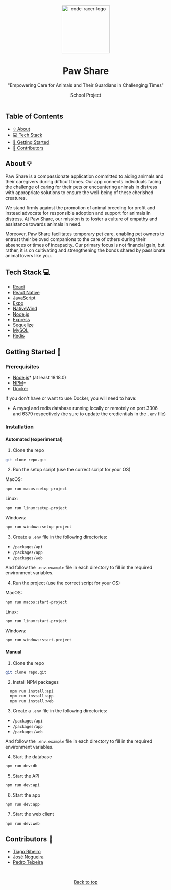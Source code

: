 <div align="center" id="top">
  <img src="https://dieselpunkcore.com/wp-content/uploads/2014/06/logo-placeholder.png" width="150" alt="code-racer-logo">
  <br/>
  <h1>Paw Share</h1>
  <p>"Empowering Care for Animals and Their Guardians in Challenging Times"</p>
 <span>School Project</span>
</div>
<br />

## Table of Contents

- [:bulb: About](#about)
- [:computer: Tech Stack](#tech-stack)
- [:rocket: Getting Started](#getting-started)
- [:memo: Contributors](#contributors)

<a id="about"></a>

## About :bulb:

Paw Share is a compassionate application committed to aiding animals and their caregivers during difficult times. Our app connects individuals facing the challenge of caring for their pets or encountering animals in distress with appropriate solutions to ensure the well-being of these cherished creatures.

We stand firmly against the promotion of animal breeding for profit and instead advocate for responsible adoption and support for animals in distress. At Paw Share, our mission is to foster a culture of empathy and assistance towards animals in need.

Moreover, Paw Share facilitates temporary pet care, enabling pet owners to entrust their beloved companions to the care of others during their absences or times of incapacity. Our primary focus is not financial gain, but rather, it is on cultivating and strengthening the bonds shared by passionate animal lovers like you.

<a id="tech-stack"></a>

## Tech Stack :computer:

- [React](https://reactjs.org/)
- [React Native](https://reactnative.dev/)
- [JavaScript](https://www.javascript.com/)
- [Expo](https://expo.io/)
- [NativeWind](https://www.nativewind.dev/)
- [Node.js](https://nodejs.org/en/)
- [Express](https://expressjs.com/)
- [Sequelize](https://sequelize.org/)
- [MySQL](https://www.mysql.com/)
- [Redis](https://redis.io/)

<a id="getting-started"></a>

## Getting Started :rocket:

### Prerequisites

- [Node.js](https://nodejs.org/en/)* (at least 18.18.0)
- [NPM](https://www.npmjs.com/)*
- [Docker](https://www.docker.com/)

If you don't have or want to use Docker, you will need to have:

- A mysql and redis database running locally or remotely on port 3306 and 6379 respectively (be sure to update the credientials in the `.env` file)

### Installation

#### Automated (experimental)

1. Clone the repo

```sh
git clone repo.git
```

2. Run the setup script (use the correct script for your OS)

MacOS:

```sh
npm run macos:setup-project
```

Linux:

```sh
npm run linux:setup-project
```

Windows:

```sh
npm run windows:setup-project
```

3. Create a `.env` file in the following directories:

- `/packages/api`
- `/packages/app`
- `/packages/web`

And follow the `.env.example` file in each directory to fill in the required environment variables.

4. Run the project (use the correct script for your OS)

MacOS:

```sh
npm run macos:start-project
```

Linux:

```sh
npm run linux:start-project
```

Windows:

```sh
npm run windows:start-project
```

#### Manual

1. Clone the repo

```sh
git clone repo.git
```

2. Install NPM packages

```sh
  npm run install:api
  npm run install:app
  npm run install:web
```

3. Create a `.env` file in the following directories:

- `/packages/api`
- `/packages/app`
- `/packages/web`

And follow the `.env.example` file in each directory to fill in the required environment variables.

4. Start the database

```sh
npm run dev:db
```

5. Start the API

```sh
npm run dev:api
```

6. Start the app

```sh
npm run dev:app
```

7. Start the web client

```sh
npm run dev:web
```

<a id="contributors"></a>

## Contributors :memo:

- [Tiago Ribeiro](https://github.com/TiagoRibeiro25)
- [José Nogueira](https://github.com/JoseNogueira13)
- [Pedro Teixeira](https://github.com/pedromst2000)

<br />

<p align="center">
 <a href="#top">Back to top</a>
</p>
